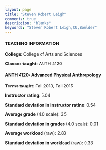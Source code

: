 ```yaml
---
layout: page
title: "Steven Robert Leigh" 
comments: true
description: "blanks"
keywords: "Steven Robert Leigh,CU,Boulder"
---
```

<head>
<script src="https://ajax.googleapis.com/ajax/libs/jquery/2.1.3/jquery.min.js"></script>
<script src="https://dl.dropboxusercontent.com/s/pc42nxpaw1ea4o9/highcharts.js?dl=0"></script>
<!-- <script src="../assets/js/highcharts.js"></script> -->
<style type="text/css">@font-face {
	font-family: "Bebas Neue";
	src: url(https://www.filehosting.org/file/details/544349/BebasNeue Regular.otf) format("opentype");
	}
	h1.Bebas { 
		font-family: "Bebas Neue", Verdana, Tahoma;
	}
</style>
</head>
	   
#### TEACHING INFORMATION

**College**: College of Arts and Sciences

**Classes taught**: ANTH 4120

#### ANTH 4120: Advanced Physical Anthropology

**Terms taught**: Fall 2013, Fall 2015

**Instructor rating**: 5.04

**Standard deviation in instructor rating**: 0.54

**Average grade** (4.0 scale): 3.5

**Standard deviation in grades** (4.0 scale): 0.01

**Average workload** (raw): 2.83

**Standard deviation in workload** (raw): 0.33

